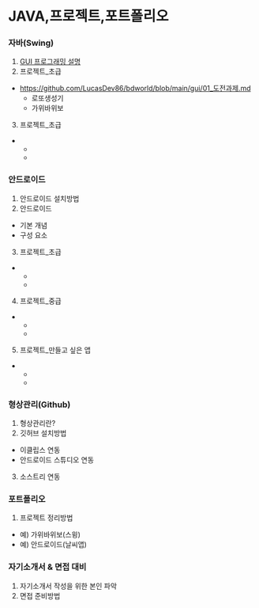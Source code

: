 # JAVA,프로젝트,포트폴리오

### 자바(Swing)
1. [GUI 프로그래밍 설명](https://github.com/LucasDev86/bdworld/blob/main/gui/gui.md)
2. 프로젝트_초급
  * https://github.com/LucasDev86/bdworld/blob/main/gui/01_도전과제.md
    - 로또생성기
    - 가위바위보
    
3. 프로젝트_초급
  * 
    - 
    - 

### 안드로이드
1. 안드로이드 설치방법
2. 안드로이드
  - 기본 개념
  - 구성 요소
3. 프로젝트_초급
  - 
    - 
    - 
4. 프로젝트_중급
  - 
    - 
    - 
5. 프로젝트_만들고 싶은 앱
  - 
    - 
    - 
### 형상관리(Github)
1. 형상관리란?
2. 깃허브 설치방법
  - 이클립스 연동
  - 안드로이드 스튜디오 연동
3. 소스트리 연동

### 포트폴리오
1. 프로젝트 정리방법
  - 예) 가위바위보(스윙)
  - 예) 안드로이드(날씨앱)
  
### 자기소개서 & 면접 대비
1. 자기소개서 작성을 위한 본인 파악
2. 면접 준비방법



